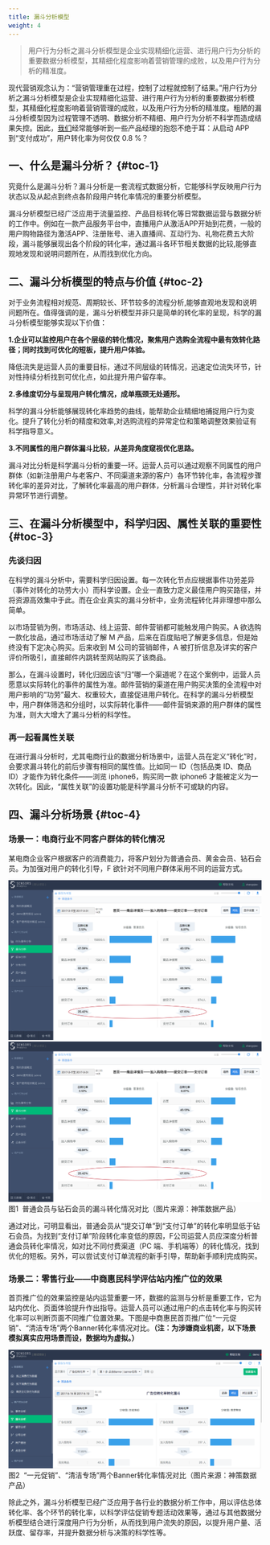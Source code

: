 ```yaml
---
title: 漏斗分析模型
weight: 4
---
```

> 用户行为分析之漏斗分析模型是企业实现精细化运营、进行用户行为分析的重要数据分析模型，其精细化程度影响着营销管理的成败，以及用户行为分析的精准度。

现代营销观念认为：“营销管理重在过程，控制了过程就控制了结果。”用户行为分析之漏斗分析模型是企业实现精细化运营、进行用户行为分析的重要数据分析模型，其精细化程度影响着营销管理的成败，以及用户行为分析的精准度。粗陋的漏斗分析模型因为过程管理不透明、数据分析不精细、用户行为分析不科学而造成结果失控。因此，[我们](https://www.w3cdoc.com)经常能够听到一些产品经理的抱怨不绝于耳：从启动 APP 到“支付成功”，用户转化率为何仅仅 0.8 %？

## 一、什么是漏斗分析？ {#toc-1}

究竟什么是漏斗分析？漏斗分析是一套流程式数据分析，它能够科学反映用户行为状态以及从起点到终点各阶段用户转化率情况的重要分析模型。

漏斗分析模型已经广泛应用于流量监控、产品目标转化等日常数据运营与数据分析的工作中。例如在一款产品服务平台中，直播用户从激活APP开始到花费，一般的用户购物路径为激活APP、注册账号、进入直播间、互动行为、礼物花费五大阶段，漏斗能够展现出各个阶段的转化率，通过漏斗各环节相关数据的比较,能够直观地发现和说明问题所在，从而找到优化方向。

## 二、漏斗分析模型的特点与价值 {#toc-2}

对于业务流程相对规范、周期较长、环节较多的流程分析,能够直观地发现和说明问题所在。值得强调的是，漏斗分析模型并非只是简单的转化率的呈现，科学的漏斗分析模型能够实现以下价值：

**1.企业可以监控用户在各个层级的转化情况，聚焦用户选购全流程中最有效转化路径；同时找到可优化的短板，提升用户体验。**

降低流失是运营人员的重要目标，通过不同层级的转情况，迅速定位流失环节，针对性持续分析找到可优化点，如此提升用户留存率。

**2.多维度切分与呈现用户转化情况，成单瓶颈无处遁形。**

科学的漏斗分析能够展现转化率趋势的曲线，能帮助企业精细地捕捉用户行为变化。提升了转化分析的精度和效率,对选购流程的异常定位和策略调整效果验证有科学指导意义。

**3.不同属性的用户群体漏斗比较，从差异角度窥视优化思路。**

漏斗对比分析是科学漏斗分析的重要一环。运营人员可以通过观察不同属性的用户群体（如新注册用户与老客户、不同渠道来源的客户）各环节转化率，各流程步骤转化率的差异对比，了解转化率最高的用户群体，分析漏斗合理性，并针对转化率异常环节进行调整。

## 三、在漏斗分析模型中，科学归因、属性关联的重要性 {#toc-3}

### **先谈归因**

在科学的漏斗分析中，需要科学归因设置。每一次转化节点应根据事件功劳差异（事件对转化的功劳大小）而科学设置。企业一直致力定义最佳用户购买路径，并将资源高效集中于此。而在企业真实的漏斗分析中，业务流程转化并非理想中那么简单。

以市场营销为例，市场活动、线上运营、邮件营销都可能触发用户购买。A 欲选购一款化妆品，通过市场活动了解 M 产品，后来在百度贴吧了解更多信息，但是始终没有下定决心购买。后来收到 M 公司的营销邮件，A 被打折信息及详实的客户评价所吸引，直接邮件内跳转至网站购买了该商品。

那么，在漏斗设置时，转化归因应该“归”哪一个渠道呢？在这个案例中，运营人员愿意以实际转化的事件的属性为准。邮件营销的渠道在用户购买决策的全流程中对用户影响的“功劳”最大、权重较大，直接促进用户转化。在科学的漏斗分析模型中，用户群体筛选和分组时，以实际转化事件——邮件营销来源的用户群体的属性为准，则大大增大了漏斗分析的科学性。

### **再一起看属性关联**

在进行漏斗分析时，尤其电商行业的数据分析场景中，运营人员在定义“转化”时，会要求漏斗转化的前后步骤有相同的属性值。比如同一 ID（包括品类 ID、商品 ID）才能作为转化条件——浏览 iphone6，购买同一款 iphone6 才能被定义为一次转化。因此，“属性关联”的设置功能是科学漏斗分析不可或缺的内容。

## 四、漏斗分析场景 {#toc-4}

### **场景一：电商行业不同客户群体的转化情况**

某电商企业客户根据客户的消费能力，将客户划分为普通会员、黄金会员、钻石会员。为加强对用户的转化引导，F 欲针对不同用户群体采用不同的运营方式。

![](/images/posts/2022-12-31-12-47-20.png)
![](/images/posts/2022-12-31-12-47-23.png)
图1  普通会员与钻石会员的漏斗转化情况对比（图片来源：神策数据产品）

通过对比，可明显看出，普通会员从“提交订单”到“支付订单”的转化率明显低于钻石会员。为找到“支付订单”阶段转化率变低的原因，F公司运营人员应深度分析普通会员转化率情况，如对比不同付费渠道（PC 端、手机端等）的转化情况，找到优化的短板。另外，可以尝试支付订单流程的新手引导，帮助新手顺利完成购买。

### **场景二：零售行业——中商惠民科学评估站内推广位的效果**

首页推广位的效果监控是站内运营重要一环，数据的监测与分析是重要工作，它为站内优化、页面体验提升作出指导。运营人员可以通过用户的点击转化率与购买转化率可以判断页面不同推广位置效果。下图是中商惠民首页推广位“一元促销”、“清洁专场”两个Banner转化率情况对比。**（注：为涉嫌商业机密，以下场景模拟真实应用场景而设，数据均为虚拟。）**

![](/images/posts/2022-12-31-12-47-34.png)
图2  “一元促销”、“清洁专场”两个Banner转化率情况对比（图片来源：神策数据产品）

除此之外，漏斗分析模型已经广泛应用于各行业的数据分析工作中，用以评估总体转化率、各个环节的转化率，以科学评估促销专题活动效果等，通过与其他数据分析模型结合进行深度用户行为分析，从而找到用户流失的原因，以提升用户量、活跃度、留存率，并提升数据分析与决策的科学性等。
